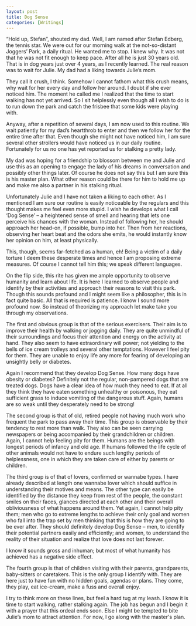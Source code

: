 ```yaml
---
layout: post  
title: Dog Sense  
categories: [Writings]    
---
```


“Hold up, Stefan”, shouted my dad. Well, I am named after Stefan Edberg, the tennis star. We 
were out for our morning walk at the not-so-distant Joggers’ Park, a daily ritual. He wanted me 
to stop. I knew why. It was not that he was not fit enough to keep pace. After all he is just 
30 years old. That is in dog years just over 4 years, as I recently learned. The real reason 
was to wait for Julie. My dad had a liking towards Julie’s mom.  

They call it crush, I think. Somehow I cannot fathom what this crush means, why wait for her 
every day and follow her around. I doubt if she ever noticed him. The moment he called me I 
realized that the time to start walking has not yet arrived. So I sit helplessly even though all
I wish to do is to run down the park and catch the frisbee that some kids were playing with.  

Anyway, after a repetition of several days, I am now used to this routine. We wait patiently 
for my dad’s heartthrob to enter and then we follow her for the entire time after that. Even 
though she might not have noticed him, I am sure several other strollers would have noticed us 
in our daily routine. Fortunately for us no one has yet reported us for stalking a pretty lady.  

My dad was hoping for a friendship to blossom between me and Julie and use this as an opening 
to engage the lady of his dreams in conversation and possibly other things later. Of course he 
does not say this but I am sure this is his master plan. What other reason could be there for 
him to hold me up and make me also a partner in his stalking ritual.  

Unfortunately Julie and I have not taken a liking to each other. As I mentioned I am sure our 
routine is easily noticeable by the regulars and this thought makes me feel even more stupid. 
I wish he develops what I call ‘Dog Sense’ – a heightened sense of smell and hearing
that lets one perceive his chances with the woman. Instead of following her, he should approach 
her head-on, if possible, bump into her. Then from her reactions, observing her heart beat and 
the odors she emits, he would instantly know her opinion on him, at least physically.

This, though, seems far-fetched as a human, eh! Being a victim of a daily torture I deem these 
desperate times and hence I am proposing extreme measures. Of course I cannot tell him this; we
speak different languages.  

On the flip side, this rite has given me ample opportunity to observe humanity and learn about 
life. It is here I learned to observe people and identify by their activities and approach 
their reasons to visit this park. Though this sounds profound and I might seem like a 
philosopher, this is in fact quite basic. All that is required is patience. I know I sound
more profound now. So instead of theorizing my approach let make take you through my 
observations.  

The first and obvious group is that of the serious exercisers. Their aim is to improve their 
health by walking or jogging daily. They are quite unmindful of their surroundings and focus 
their attention and energy on the activity at hand. They also seem to have extraordinary will 
power; not yielding to the bells of ice cream trolleys and several other temptations. However 
I feel pity for them. They are unable to enjoy life any more for fearing of developing an 
unsightly belly or diabetes.  

Again I recommend that they develop Dog Sense. How many dogs have obesity or diabetes? 
Definitely not the regular, non-pampered dogs that are treated dogs. Dogs have a clear idea of 
how much they need to eat. If at all they think they have eaten something unhealthy or 
poisonous, they eat sufficient grass to induce vomiting of the dangerous stuff. Again, humans 
are so weak until they desperately need to be strong!  

The second group is that of old, retired people not having much work who frequent the park to 
pass away their time. This group is observable by their tendency to rest more than walk. They 
also can be seen carrying newspapers or being accompanied by their grandchildren or children.
Again, I cannot help feeling pity for them. Humans are the beings with longest periods of 
infancy and old age. If humans followed the life cycle of other animals would not have to 
endure such lengthy periods of helplessness, one in which they are taken care of either by 
parents or children.  

The third group is of that of lovers, confirmed or wannabe types. I have already described at 
length one wannabe lover which should suffice in understanding their motives and means. The 
other type can easily be identified by the distance they keep from rest of the people, the 
constant smiles on their faces, glances directed at each other and their overall obliviousness 
of what happens around them. Yet again, I cannot help pity them; men who go to extreme lengths 
to achieve their only goal and women who fall into the trap set by men thinking that this is how
they are going to be ever after. They should definitely develop Dog Sense – men, to identify 
their potential partners easily and efficiently; and women, to understand the reality of their 
situation and realize that love does not last forever.  

I know it sounds gross and inhuman; but most of what humanity has achieved has a negative side 
effect.  

The fourth group is that of children visiting with their parents, grandparents, baby-sitters or 
caretakers. This is the only group I identify with. They are here just to have fun with no 
hidden goals, agendas or plans. They come, they play, eat ice-cream, make a fuss and overall 
enjoy.  

I try to think more on these lines, but feel a hard tug at my leash. I know it is time to start 
walking, rather stalking again. The job has begun and I begin it with a prayer that this ordeal 
ends soon. Else I might be tempted to bite Julie’s mom to attract attention. For now, I go along 
with the master's plan.
